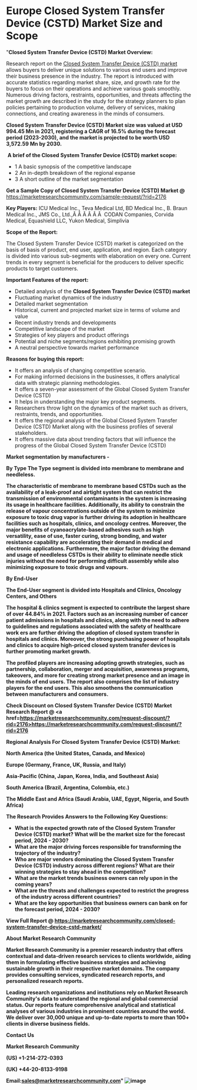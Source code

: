 # Europe Closed System Transfer Device (CSTD) Market Size and Scope 
"<strong>Closed System Transfer Device (CSTD) Market Overview:</strong>

Research report on the <a href=https://marketresearchcommunity.com/closed-system-transfer-device-cstd-market/>Closed System Transfer Device (CSTD) market</a> allows buyers to deliver unique solutions to various end users and improve their business presence in the industry. The report is introduced with accurate statistics regarding market share, size, and growth rate for the buyers to focus on their operations and achieve various goals smoothly. Numerous driving factors, restraints, opportunities, and threats affecting the market growth are described in the study for the strategy planners to plan policies pertaining to production volume, delivery of services, making connections, and creating awareness in the minds of consumers.

<strong>Closed System Transfer Device (CSTD) Market size was valued at USD 994.45 Mn in 2021, registering a CAGR of 16.5% during the forecast period (2023-2030), and the market is projected to be worth USD 3,572.59 Mn by 2030.</strong>

 <Strong>A brief of the Closed System Transfer Device (CSTD) market scope:</Strong>
<ul>
 <li>1  A basic synopsis of the competitive landscape</li>
 <li>2  An in-depth breakdown of the regional expanse</li>
 <li>3  A short outline of the market segmentation</li>
</ul>
<strong>Get a Sample Copy of Closed System Transfer Device (CSTD) Market @ </b></strong><a href=https://marketresearchcommunity.com/sample-request/?rid=2176><u>https://marketresearchcommunity.com/sample-request/?rid=2176</u></a>

<strong>Key Players:</strong> 
ICU Medical Inc., Teva Medical Ltd, BD Medical Inc., B. Braun Medical Inc., JMS Co., Ltd.,Â Â Â Â Â Â  CODAN Companies, Corvida Medical, Equashield LLC, Yukon Medical, Simplivia

<strong>Scope of the Report:</strong>

The Closed System Transfer Device (CSTD) market is categorized on the basis of basis of product, end user, application, and region. Each category is divided into various sub-segments with elaboration on every one. Current trends in every segment is beneficial for the producers to deliver specific products to target customers.

<strong><b>Important Features of the report:</b></strong>
<ul>
  <li>Detailed analysis of the <strong><b>Closed System Transfer Device (CSTD) </b></strong><strong><b>market</b></strong></li>
  <li>Fluctuating market dynamics of the industry</li>
  <li>Detailed market segmentation</li>
  <li>Historical, current and projected market size in terms of volume and value</li>
  <li>Recent industry trends and developments</li>
  <li>Competitive landscape of the market</li>
  <li>Strategies of key players and product offerings</li>
  <li>Potential and niche segments/regions exhibiting promising growth</li>
  <li>A neutral perspective towards market performance</li>
</ul>
<strong><b>Reasons for buying this report:</b></strong>
<ul>
  <li>It offers an analysis of changing competitive scenario.</li>
  <li>For making informed decisions in the businesses, it offers analytical data with strategic planning methodologies.</li>
  <li>It offers a seven-year assessment of the Global Closed System Transfer Device (CSTD)</li>
  <li>It helps in understanding the major key product segments.</li>
  <li>Researchers throw light on the dynamics of the market such as drivers, restraints, trends, and opportunities.</li>
  <li>It offers the regional analysis of the Global Closed System Transfer Device (CSTD) Market along with the business profiles of several stakeholders.</li>
  <li>It offers massive data about trending factors that will influence the progress of the Global Closed System Transfer Device (CSTD)</li>
</ul>

<strong>Market segmentation by manufacturers -</strong>

<strong><strong>By Type</strong></h4>
The Type segment is divided into membrane to membrane and needleless.

The characteristic of membrane to membrane based CSTDs such as the availability of a leak-proof and airtight system that can restrict the transmission of environmental contaminants in the system is increasing its usage in healthcare facilities. Additionally, its ability to constrain the release of vapour concentrations outside of the system to minimize exposure to toxic drug vapor is further driving its adoption in healthcare facilities such as hospitals, clinics, and oncology centres. Moreover, the major benefits of cyanoacrylate-based adhesives such as high versatility, ease of use, faster curing, strong bonding, and water resistance capability are accelerating their demand in medical and electronic applications. Furthermore, the major factor driving the demand and usage of needleless CSTDs is their ability to eliminate needle stick injuries without the need for performing difficult assembly while also minimizing exposure to toxic drugs and vapours.



<strong>By End-User</strong>

The End-User segment is divided into Hospitals and Clinics, Oncology Centers, and Others

The hospital &amp; clinics segment is expected to contribute the largest share of over 44.84% in 2021. Factors such as an increasing number of cancer patient admissions in hospitals and clinics, along with the need to adhere to guidelines and regulations associated with the safety of healthcare work ers are further driving the adoption of closed system transfer in hospitals and clinics. Moreover, the strong purchasing power of hospitals and clinics to acquire high-priced closed system transfer devices is further promoting market growth.

The profiled players are increasing adopting growth strategies, such as partnership, collaboration, merger and acquisition, awareness programs, takeovers, and more for creating strong market presence and an image in the minds of end users. The report also comprises the list of industry players for the end users. This also smoothens the communication between manufacturers and consumers.

<strong><b>Check Discount on Closed System Transfer Device (CSTD) Market Research Report @ </b></strong><a href=https://marketresearchcommunity.com/request-discount/?rid=2176><u>https://marketresearchcommunity.com/request-discount/?rid=2176</u></a>

<strong>Regional Analysis For Closed System Transfer Device (CSTD) Market:</strong>

<strong>North America</strong> (the United States, Canada, and Mexico)

<strong>Europe</strong> (Germany, France, UK, Russia, and Italy)

<strong>Asia-Pacific</strong> (China, Japan, Korea, India, and Southeast Asia)

<strong>South America</strong> (Brazil, Argentina, Colombia, etc.)

<strong>The Middle East and Africa</strong> (Saudi Arabia, UAE, Egypt, Nigeria, and South Africa)

<strong>The Research Provides Answers to the Following Key Questions:</strong>
<ul>
 	<li>What is the expected growth rate of the Closed System Transfer Device (CSTD) market? What will be the market size for the forecast period, 2024 - 2030?</li>
 	<li>What are the major driving forces responsible for transforming the trajectory of the industry?</li>
 	<li>Who are major vendors dominating the Closed System Transfer Device (CSTD) industry across different regions? What are their winning strategies to stay ahead in the competition?</li>
 	<li>What are the market trends business owners can rely upon in the coming years?</li>
 	<li>What are the threats and challenges expected to restrict the progress of the industry across different countries?</li>
 	<li>What are the key opportunities that business owners can bank on for the forecast period, 2024 - 2030?</li>
</ul>

<strong>View Full Report @</strong> <a href=https://marketresearchcommunity.com/closed-system-transfer-device-cstd-market/>https://marketresearchcommunity.com/closed-system-transfer-device-cstd-market/</a>

<strong>About Market Research Community</strong>

Market Research Community is a premier research industry that offers contextual and data-driven research services to clients worldwide, aiding them in formulating effective business strategies and achieving sustainable growth in their respective market domains. The company provides consulting services, syndicated research reports, and personalized research reports.

Leading research organizations and institutions rely on Market Research Community's data to understand the regional and global commercial status. Our reports feature comprehensive analytical and statistical analyses of various industries in prominent countries around the world. We deliver over 30,000 unique and up-to-date reports to more than 100+ clients in diverse business fields.

<strong>Contact Us</strong>

<strong>Market Research Community</strong>

(US) +1-214-272-0393

(UK) +44-20-8133-9198

<strong>Email:</strong>sales@marketresearchcommunity.com"
![image](https://github.com/krutikad1522/marketresearchcommunity/assets/158283933/9d1268da-b5c7-49a9-985b-0d331b309d5a)
